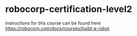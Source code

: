 # robocorp-certification-level2

Instructions for this course can be found here https://robocorp.com/docs/courses/build-a-robot
